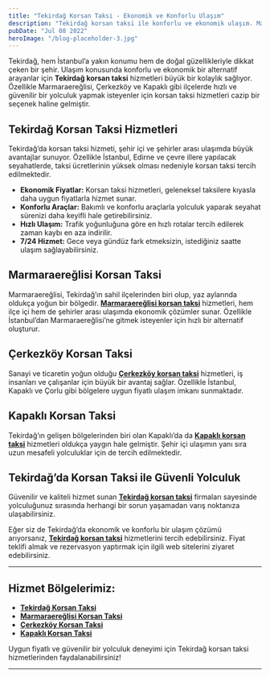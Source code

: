 ```yaml
---
title: "Tekirdağ Korsan Taksi - Ekonomik ve Konforlu Ulaşım"
description: "Tekirdağ korsan taksi ile konforlu ve ekonomik ulaşım. Marmaraereğlisi, Çerkezköy ve Kapaklı korsan taksi hizmetleri hakkında detaylar."
pubDate: "Jul 08 2022"
heroImage: "/blog-placeholder-3.jpg"
---
```


Tekirdağ, hem İstanbul’a yakın konumu hem de doğal güzellikleriyle dikkat çeken bir şehir. Ulaşım konusunda konforlu ve ekonomik bir alternatif arayanlar için **Tekirdağ korsan taksi** hizmetleri büyük bir kolaylık sağlıyor. Özellikle Marmaraereğlisi, Çerkezköy ve Kapaklı gibi ilçelerde hızlı ve güvenilir bir yolculuk yapmak isteyenler için korsan taksi hizmetleri cazip bir seçenek haline gelmiştir.  

## Tekirdağ Korsan Taksi Hizmetleri  

Tekirdağ’da korsan taksi hizmeti, şehir içi ve şehirler arası ulaşımda büyük avantajlar sunuyor. Özellikle İstanbul, Edirne ve çevre illere yapılacak seyahatlerde, taksi ücretlerinin yüksek olması nedeniyle korsan taksi tercih edilmektedir.  

- **Ekonomik Fiyatlar:** Korsan taksi hizmetleri, geleneksel taksilere kıyasla daha uygun fiyatlarla hizmet sunar.  
- **Konforlu Araçlar:** Bakımlı ve konforlu araçlarla yolculuk yaparak seyahat sürenizi daha keyifli hale getirebilirsiniz.  
- **Hızlı Ulaşım:** Trafik yoğunluğuna göre en hızlı rotalar tercih edilerek zaman kaybı en aza indirilir.  
- **7/24 Hizmet:** Gece veya gündüz fark etmeksizin, istediğiniz saatte ulaşım sağlayabilirsiniz.  

## Marmaraereğlisi Korsan Taksi  

Marmaraereğlisi, Tekirdağ’ın sahil ilçelerinden biri olup, yaz aylarında oldukça yoğun bir bölgedir. **[Marmaraereğlisi korsan taksi](https://mavitaksi.com/marmaraereglisi-korsan-taksi)** hizmetleri, hem ilçe içi hem de şehirler arası ulaşımda ekonomik çözümler sunar. Özellikle İstanbul’dan Marmaraereğlisi’ne gitmek isteyenler için hızlı bir alternatif oluşturur.  

## Çerkezköy Korsan Taksi  

Sanayi ve ticaretin yoğun olduğu **[Çerkezköy korsan taksi](https://mavitaksi.com/cerkezkoy-korsan-taksi)** hizmetleri, iş insanları ve çalışanlar için büyük bir avantaj sağlar. Özellikle İstanbul, Kapaklı ve Çorlu gibi bölgelere uygun fiyatlı ulaşım imkanı sunmaktadır.  

## Kapaklı Korsan Taksi  

Tekirdağ’ın gelişen bölgelerinden biri olan Kapaklı’da da **[Kapaklı korsan taksi](https://mavitaksi.com/kapakli-korsan-taksi)** hizmetleri oldukça yaygın hale gelmiştir. Şehir içi ulaşımın yanı sıra uzun mesafeli yolculuklar için de tercih edilmektedir.  

## Tekirdağ’da Korsan Taksi ile Güvenli Yolculuk  

Güvenilir ve kaliteli hizmet sunan **[Tekirdağ korsan taksi](https://mavitaksi.com/tekirdag-korsan-taksi)** firmaları sayesinde yolculuğunuz sırasında herhangi bir sorun yaşamadan varış noktanıza ulaşabilirsiniz.  

Eğer siz de Tekirdağ’da ekonomik ve konforlu bir ulaşım çözümü arıyorsanız, **[Tekirdağ korsan taksi](https://korsantaksiistanbul.com/tekirdag-korsan-taksi)** hizmetlerini tercih edebilirsiniz. Fiyat teklifi almak ve rezervasyon yaptırmak için ilgili web sitelerini ziyaret edebilirsiniz.  

---

## Hizmet Bölgelerimiz:  

- **[Tekirdağ Korsan Taksi](https://mavitaksi.com/tekirdag-korsan-taksi)**  
- **[Marmaraereğlisi Korsan Taksi](https://korsantaksiistanbul.com/marmara-ereglisi-korsan-taksi/)**  
- **[Çerkezköy Korsan Taksi](https://korsantaksiistanbul.com/cerkezkoy-korsan-taksi/)**  
- **[Kapaklı Korsan Taksi](https://korsantaksiistanbul.com/tekirdag-kapakli-korsan-taksi/)**  

Uygun fiyatlı ve güvenilir bir yolculuk deneyimi için Tekirdağ korsan taksi hizmetlerinden faydalanabilirsiniz!  

---

[^1]: Yukarıdaki bilgiler, Tekirdağ korsan taksi hizmet sağlayıcılarının web sitelerinden derlenmiştir.  

